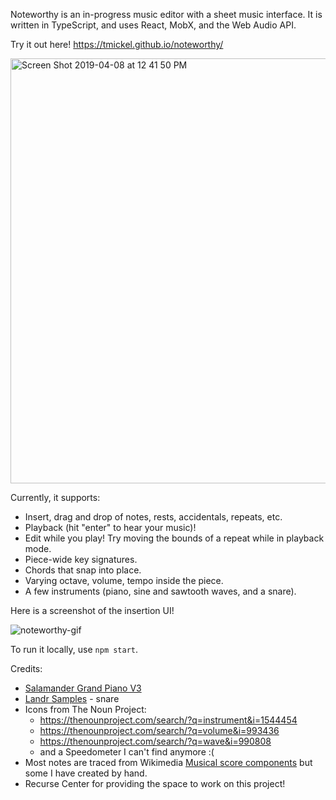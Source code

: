 Noteworthy is an in-progress music editor with a sheet music interface. It is written in TypeScript, and uses React, MobX, and the Web Audio API.

Try it out here! https://tmickel.github.io/noteworthy/

<img width="680" alt="Screen Shot 2019-04-08 at 12 41 50 PM" src="https://user-images.githubusercontent.com/120403/55741610-b3388580-59fb-11e9-925f-3ef375581760.png">

Currently, it supports:
- Insert, drag and drop of notes, rests, accidentals, repeats, etc.
- Playback (hit "enter" to hear your music)!
- Edit while you play! Try moving the bounds of a repeat while in playback mode.
- Piece-wide key signatures.
- Chords that snap into place.
- Varying octave, volume, tempo inside the piece.
- A few instruments (piano, sine and sawtooth waves, and a snare).

Here is a screenshot of the insertion UI!

![noteworthy-gif](https://user-images.githubusercontent.com/120403/55741338-065e0880-59fb-11e9-86c3-9ed73c1d000a.gif)

To run it locally, use `npm start`.

Credits:
- [Salamander Grand Piano V3](https://archive.org/details/SalamanderGrandPianoV3)
- [Landr Samples](https://samples.landr.com/) - snare
- Icons from The Noun Project:
  - https://thenounproject.com/search/?q=instrument&i=1544454
  - https://thenounproject.com/search/?q=volume&i=993436
  - https://thenounproject.com/search/?q=wave&i=990808
  - and a Speedometer I can't find anymore :(
- Most notes are traced from Wikimedia [Musical score components](https://commons.wikimedia.org/wiki/Category:Musical_score_components) but some I have created by hand.
- Recurse Center for providing the space to work on this project!
